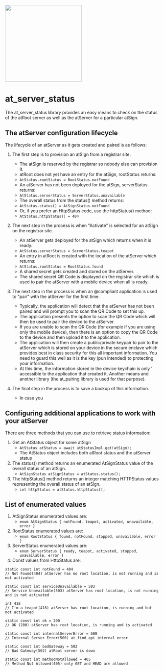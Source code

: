 <img width=250px src="https://atsign.dev/assets/img/atPlatform_logo_gray.svg?sanitize=true">

# at_server_status
The at_server_status library provides an easy means to check on the status
of the atRoot server as well as the atServer for a particular atSign.

## The atServer configuration lifecycle
The lifecycle of an atServer as it gets created and paired is as follows:

1. The first step is to provision an atSign from a registrar site.
    - The atSign is reserved by the registrar so nobody else can provision it.
    - atRoot does not yet have an entry for the atSign, rootStatus returns:
    - ```AtStatus.rootStatus = RootStatus.notFound```
    - An atServer has not been deployed for the atSign, serverStatus returns:
    - ```AtStatus.serverStatus = ServerStatus.unavailable```
    - The overall status from the status() method returns:
    - ```AtStatus.status() = AtSignStatus.notFound```
    - Or, if you prefer an HttpStatus code, use the httpStatus() method:
    - ```AtStatus.httpStatus() = 404```
    
1. The next step in the process is when "Activate" is selected for an atSign 
on the registrar site.
    - An atServer gets deployed for the atSign which returns when it is ready.
    - ```AtStatus.serverStatus = ServerStatus.teapot```
    - An entry in atRoot is created with the location of the atServer which returns:
    - ```AtStatus.rootStatus = RootStatus.found```
    - A shared secret gets created and stored on the atServer.
    - The shared secret QR Code is displayed on the registrar site which is 
    used to pair the atServer with a mobile device when all is ready.

1. The next step in the process is when an @compliant application is used to 
 "pair" with the atServer for the first time. 
    - Typically, the application will detect that the atServer has not been paired
    and will prompt you to scan the QR Code to set this up.
    - The application presents the option to scan the QR Code which will then 
    be used to pair the device to the atServer.
    - If you are unable to scan the QR Code (for example if you are using only 
    the mobile device), then there is an option to copy the QR Code to the device 
    and then upload it to the application.
    - The application will then create a public/private keypair to pair to the
    atServer which is stored on your device in the secure enclave which provides 
    best in class security for this all important information. You need to guard
    this well as it is the key (pun intended) to protecting your information.
    - At this time, the information stored in the device keychain is only '
    accessible to the application that created it. Another means and another 
    library (the at_pairing library is used for that purpose).

1. The final step in the process is to save a backup of this information.
    - In case you   

## Configuring additional applications to work with your atServer

There are three methods that you can use to retrieve status information:

1. Get an AtStatus object for some atSign
    - ```AtStatus atStatus = await atStatusImpl.get(atSign);```
    - The AtStatus object includes both atRoot status and the atServer status
1. The status() method returns an enumerated AtSignStatus value of the overall 
status of an atSign.
    - ```AtSignStatus atSignStatus = atStatus.status();```
1. The httpStatus() method returns an integer matching HTTPStatus values 
representing the overall status of an atSign.
    - ```int httpStatus = atStatus.httpStatus();```

## List of enumerated values
1. AtSignStatus enumerated values are:
    - ```enum AtSignStatus { notFound, teapot, activated, unavailable, error }```
1. RootStatus enumerated values are:
    - ```enum RootStatus { found, notFound, stopped, unavailable, error }```
1. ServerStatus enumerated values are:
    - ```enum ServerStatus { ready, teapot, activated, stopped, unavailable, error }```
1. Const values from HttpStatus are:
```
static const int notFound = 404
// Not Found(404) atServer has no root location, is not running and is not activated

static const int serviceUnavailable = 503
// Service Unavailable(503) atServer has root location, is not running and is not activated

int 418
// I'm a teapot(418) atServer has root location, is running and but not activated

static const int ok = 200
// OK (200) atServer has root location, is running and is activated

static const int internalServerError = 500
// Internal Server Error(500) at_find_api internal error

static const int badGateway = 502
// Bad Gateway(502) atRoot server is down

static const int methodNotAllowed = 405
// Method Not Allowed(405) only GET and HEAD are allowed
```


